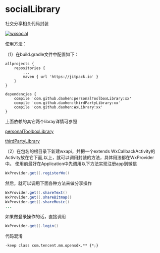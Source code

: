 # socialLibrary
社交分享相关代码封装

[![wxsocial](https://jitpack.io/v/daohen/socialLibrary.svg)](https://jitpack.io/#daohen/socialLibrary)

使用方法：

（1）在build.gradle文件中配置如下：
```
allprojects {
	repositories {
		...
		maven { url 'https://jitpack.io' }
    }
}

dependencies {
    compile 'com.github.daohen:personalToolboxLibrary:xx'
    compile 'com.github.daohen:thirdPartyLibrary:xx'
    compile 'com.github.daohen:WxLibrary:xx'
}
```
上面依赖的其它两个libray详情可参照

[personalToolboxLibrary][1]

[thirdPartyLibrary][2]

（2）在包名的根目录下新建wxapi，并把一个extends WxCallbackActivity的Activity放在它下面,以上，就可以调用封装的方法，具体用法都在WxProvider中。
使用前最好在Application中先调用以下方法实现注册app到微信
```java
WxProvider.get().registerWx()
```
然后，就可以调用下面各种方法来做分享操作
```java
WxProvider.get().shareText()
WxProvider.get().shareBitmap()
WxProvider.get().shareMusic()
...
```

如果做登录操作的话，直接调用
```java
WxProvider.get().login()
```

代码混淆
```
-keep class com.tencent.mm.opensdk.** {*;}
```

[1]:https://github.com/daohen/personalToolboxLibrary
[2]:https://github.com/daohen/thirdPartyLibrary